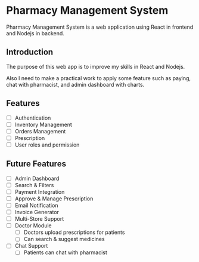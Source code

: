 # Pharmacy Management System

Pharmacy Management System is a web application using React in frontend and Nodejs in backend.

## Introduction

The purpose of this web app is to improve my skills in React and Nodejs.

Also I need to make a practical work to apply some feature such as paying, chat with pharmacist, and admin dashboard with charts.

## Features

- [ ] Authentication
- [ ] Inventory Management
- [ ] Orders Management
- [ ] Prescription
- [ ] User roles and permission

## Future Features

- [ ] Admin Dashboard
- [ ] Search & Filters
- [ ] Payment Integration
- [ ] Approve & Manage Prescription
- [ ] Email Notification
- [ ] Invoice Generator
- [ ] Multi-Store Support
- [ ] Doctor Module
  - [ ] Doctors upload prescriptions for patients
  - [ ] Can search & suggest medicines
- [ ] Chat Support
  - [ ] Patients can chat with pharmacist

